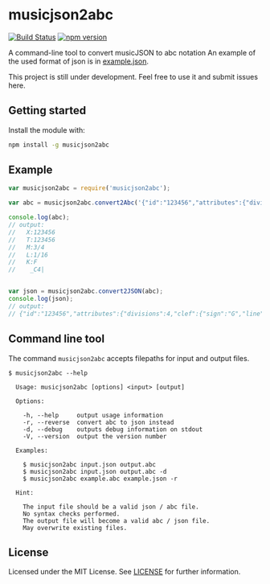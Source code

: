 # musicjson2abc

[![Build Status](https://travis-ci.org/freakimkaefig/musicjson2abc.svg?branch=master)](https://travis-ci.org/freakimkaefig/musicjson2abc)
[![npm version](https://badge.fury.io/js/musicjson2abc.svg)](https://badge.fury.io/js/musicjson2abc)

A command-line tool to convert musicJSON to abc notation
An example of the used format of json is in [example.json](https://github.com/freakimkaefig/musicjson2abc/blob/master/example.json).

This project is still under development. Feel free to use it and submit issues here.

## Getting started
Install the module with:
```sh
npm install -g musicjson2abc
```

## Example
```javascript
var musicjson2abc = require('musicjson2abc');

var abc = musicjson2abc.convert2Abc('{"id":"123456","attributes":{"divisions":4,"clef":{"sign":"G","line":2},"key":{"fifths":-1},"time":{"beats":3,"beat-type":4}},"measures":[{"attributes":{"repeat":{"left":false,"right":false}},"notes":[{"type":"quarter","duration": 4,"rest": false,"pitch": {"step":"C","octave":4,"alter":0,"accidental": "flat"},"$$hashKey":"object:1255"}]}]}');

console.log(abc);
// output:
//   X:123456
//   T:123456
//   M:3/4
//   L:1/16
//   K:F
//    _C4|


var json = musicjson2abc.convert2JSON(abc);
console.log(json);
// output:
// {"id":"123456","attributes":{"divisions":4,"clef":{"sign":"G","line":2},"key":{"fifths":-1},"time":{"beats":3,"beat-type":4}},"measures":[{"attributes":{"repeat":{"left":false,"right":false}},"notes":[{"type":"quarter","duration": 4,"rest": false,"pitch": {"step":"C","octave":4,"alter":0,"accidental": "flat"}}]}]}

```

## Command line tool
The command `musicjson2abc` accepts filepaths for input and output files.
```
$ musicjson2abc --help

  Usage: musicjson2abc [options] <input> [output]

  Options:

    -h, --help     output usage information
    -r, --reverse  convert abc to json instead
    -d, --debug    outputs debug information on stdout
    -V, --version  output the version number

  Examples:

    $ musicjson2abc input.json output.abc
    $ musicjson2abc input.json output.abc -d
    $ musicjson2abc example.abc example.json -r

  Hint:

    The input file should be a valid json / abc file.
    No syntax checks performed.
    The output file will become a valid abc / json file.
    May overwrite existing files.
```

## License
Licensed under the MIT License. See [LICENSE](https://github.com/freakimkaefig/musicjson2abc/blob/master/LICENSE) for further information.
